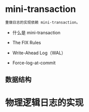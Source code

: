 # mini-transaction
```md
重做日志的实现依赖 mini-transaction。
```
* 什么是 mini-transaction

* The FIX Rules

* Write-Ahead Log（WAL）

* Force-log-at-commit

## 数据结构

# 物理逻辑日志的实现

